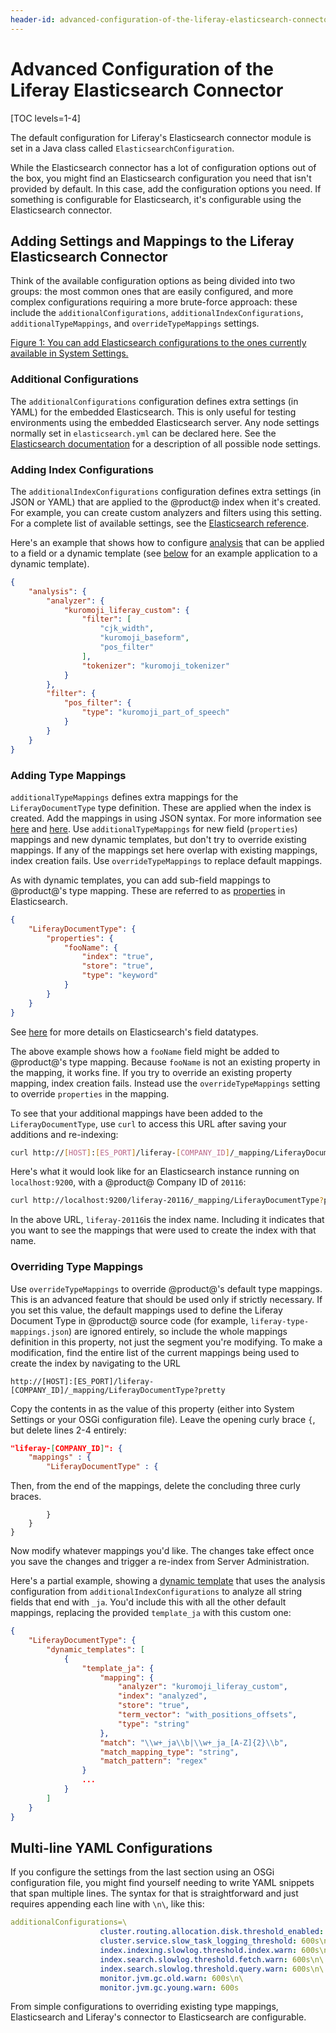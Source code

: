 ```yaml
---
header-id: advanced-configuration-of-the-liferay-elasticsearch-connector
---
```


# Advanced Configuration of the Liferay Elasticsearch Connector

[TOC levels=1-4]

The default configuration for Liferay's Elasticsearch connector module is set
in a Java class called `ElasticsearchConfiguration`.

While the Elasticsearch connector has a lot of configuration options out of the
box, you might find an Elasticsearch configuration you need that isn't provided
by default. In this case, add the configuration options you need. If something
is configurable for Elasticsearch, it's configurable using the Elasticsearch
connector.

## Adding Settings and Mappings to the Liferay Elasticsearch Connector

Think of the available configuration options as being divided into two groups:
the most common ones that are easily configured, and more complex
configurations requiring a more brute-force approach: these include the
`additionalConfigurations`, `additionalIndexConfigurations`,
`additionalTypeMappings`, and `overrideTypeMappings` settings. 

[Figure 1: You can add Elasticsearch configurations to the ones currently available in System Settings.](../../../images/cfg-elasticsearch-additional-configs.png)

### Additional Configurations

The `additionalConfigurations` configuration defines extra settings (in YAML)
for the embedded Elasticsearch. This is only useful for testing environments
using the embedded Elasticsearch server. Any node settings normally set in
`elasticsearch.yml` can be declared here. See the
[Elasticsearch documentation](https://www.elastic.co/guide/en/elasticsearch/reference/7.4/index.html) 
for a description of all possible node settings.

### Adding Index Configurations

The `additionalIndexConfigurations` configuration defines extra settings (in
JSON or YAML) that are applied to the @product@ index when it's created. For
example, you can create custom analyzers and filters using this setting. For a
complete list of available settings, see the 
[Elasticsearch reference](https://www.elastic.co/guide/en/elasticsearch/reference/7.4/index-modules.html).

Here's an example that shows how to configure 
[analysis](https://www.elastic.co/guide/en/elasticsearch/reference/7.4/index-modules-analysis.html)
that can be applied to a field or a dynamic template (see
[below](#overriding-type-mappings) for an example application to a dynamic
template).

```json
{  
    "analysis": {
        "analyzer": {
            "kuromoji_liferay_custom": {
                "filter": [
                    "cjk_width",
                    "kuromoji_baseform",
                    "pos_filter"
                ],
                "tokenizer": "kuromoji_tokenizer"
            }
        },
        "filter": {
            "pos_filter": {
                "type": "kuromoji_part_of_speech"
            }
        }
    }
}
```

### Adding Type Mappings

`additionalTypeMappings` defines extra mappings for the `LiferayDocumentType`
type definition. These are applied when the index is created. Add the mappings
in using JSON syntax. For more information see
[here](https://www.elastic.co/guide/en/elasticsearch/reference/7.4/mapping.html)
and
[here](https://www.elastic.co/guide/en/elasticsearch/reference/7.4/indices-put-mapping.html).
Use `additionalTypeMappings` for new field (`properties`) mappings and new
dynamic templates, but don't try to override existing mappings. If any of the
mappings set here overlap with existing mappings, index creation fails. Use
`overrideTypeMappings` to replace default mappings.

As with dynamic templates, you can add sub-field mappings to @product@'s type
mapping. These are referred to as
[properties](https://www.elastic.co/guide/en/elasticsearch/reference/7.4/properties.html)
in Elasticsearch.

```json
{ 
    "LiferayDocumentType": {  
        "properties": {   
            "fooName": {
                "index": "true",
                "store": "true",
                "type": "keyword"
            }
        }   
    }
}
```

See
[here](https://www.elastic.co/guide/en/elasticsearch/reference/7.4/mapping-types.html)
for more details on Elasticsearch's field datatypes.

The above example shows how a `fooName` field might be added to @product@'s type
mapping. Because `fooName` is not an existing property in the mapping, it 
works fine. If you try to override an existing property mapping, index
creation fails. Instead use the `overrideTypeMappings` setting to override
`properties` in the mapping.

To see that your additional mappings have been added to the
`LiferayDocumentType`, use `curl` to access this URL after saving your
additions and re-indexing:

```bash
curl http://[HOST]:[ES_PORT]/liferay-[COMPANY_ID]/_mapping/LiferayDocumentType?pretty
```

Here's what it would look like for an Elasticsearch instance running on
`localhost:9200`, with a @product@ Company ID of `20116`:

```bash
curl http://localhost:9200/liferay-20116/_mapping/LiferayDocumentType?pretty
```

In the above URL, `liferay-20116`is the index name. Including it indicates that
you want to see the mappings that were used to create the index with that name.

### Overriding Type Mappings

Use `overrideTypeMappings` to override @product@'s default type mappings. This
is an advanced feature that should be used only if strictly necessary. If you
set this value, the default mappings used to define the Liferay Document Type in
@product@ source code (for example, `liferay-type-mappings.json`) are ignored
entirely, so include the whole mappings definition in this property, not just
the segment you're modifying. To make a modification, find the entire list of
the current mappings being used to create the index by navigating to the URL

    http://[HOST]:[ES_PORT]/liferay-[COMPANY_ID]/_mapping/LiferayDocumentType?pretty

Copy the contents in as the value of this property (either into System Settings
or your OSGi configuration file). Leave the opening curly brace `{`, but delete
lines 2-4 entirely:

```json
"liferay-[COMPANY_ID]": {
    "mappings" : {
        "LiferayDocumentType" : {
```

Then, from the end of the mappings, delete the concluding three curly braces.

            }
        }
    }

Now modify whatever mappings you'd like. The changes take effect once you save
the changes and trigger a re-index from Server Administration. 

Here's a partial example, showing a 
[dynamic template](https://www.elastic.co/guide/en/elasticsearch/reference/7.4/dynamic-templates.html)
that uses the analysis configuration from `additionalIndexConfigurations` to
analyze all string fields that end with `_ja`. You'd include this with all the
other default mappings, replacing the provided `template_ja` with this custom
one:

```json
{
    "LiferayDocumentType": {
        "dynamic_templates": [
            {
                "template_ja": {
                    "mapping": {
                        "analyzer": "kuromoji_liferay_custom",
                        "index": "analyzed",
                        "store": "true",
                        "term_vector": "with_positions_offsets",
                        "type": "string"
                    },
                    "match": "\\w+_ja\\b|\\w+_ja_[A-Z]{2}\\b",
                    "match_mapping_type": "string",
                    "match_pattern": "regex"
                }
                ...
            }
        ]
    }
}
```

## Multi-line YAML Configurations

If you configure the settings from the last section using an OSGi configuration
file, you might find yourself needing to write YAML snippets that span multiple
lines. The syntax for that is straightforward and just requires appending each
line with `\n\`, like this:

```yaml
additionalConfigurations=\
                    cluster.routing.allocation.disk.threshold_enabled: false\n\
                    cluster.service.slow_task_logging_threshold: 600s\n\
                    index.indexing.slowlog.threshold.index.warn: 600s\n\
                    index.search.slowlog.threshold.fetch.warn: 600s\n\
                    index.search.slowlog.threshold.query.warn: 600s\n\
                    monitor.jvm.gc.old.warn: 600s\n\
                    monitor.jvm.gc.young.warn: 600s
```

From simple configurations to overriding existing type mappings, Elasticsearch
and Liferay's connector to Elasticsearch are configurable.
